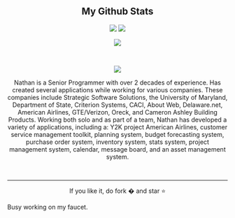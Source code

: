 <h2 align="center">
  My Github Stats
</h2>

<p align = "center">
  <img  src = "https://github-readme-stats.vercel.app/api?username=nastanford&count_private=true&show_icons=true&theme=tokyonight&line_height=40">
  <img src = "https://github-readme-stats.vercel.app/api/top-langs/?username=nastanford&count_private&hide=html,css,java,shaderlab,kotlin,hlsl&theme=tokyonight">
</p>

<p align = "center">
<!---
  <img  src = "https://github-readme-stats.vercel.app/api?username=nastanford&count_private=true&show_icons=true&theme=tokyonight&line_height=40">
  <img src = "https://github-readme-stats.vercel.app/api/top-langs/?username=nastanford&count_private&hide=html,css,java,shaderlab,kotlin,hlsl&theme=tokyonight">
--->
</p>

<p align = "center">
 <img  src="https://github-readme-streak-stats.herokuapp.com/?user=nastanford&count_private=true&show_icons=true&locale=en&layout=compact&theme=tokyonight&line_height=40" />
</p> 
<br>
<p align = "center">
 <img src="https://activity-graph.herokuapp.com/graph?username=nastanford&count_private=true&theme=redical">
</p> 

<p align="center">
Nathan is a Senior Programmer with over 2 decades of experience. Has created several applications while working for various companies. These companies include Strategic Software Solutions, the University of Maryland, Department of State, Criterion Systems, CACI, About Web, Delaware.net, American Airlines, GTE/Verizon, Oreck, and Cameron Ashley Building Products. 
 Working both solo and as part of a team, Nathan has developed a variety of applications, including a: Y2K project American Airlines, customer service management toolkit, planning system, budget forecasting system, purchase order system, inventory system, stats system, project management system, calendar, message board, and an asset management system. 
</p><br>

<hr>
<p align="center">If you like it, do fork � and star ⭐</p>


Busy working on my faucet.
